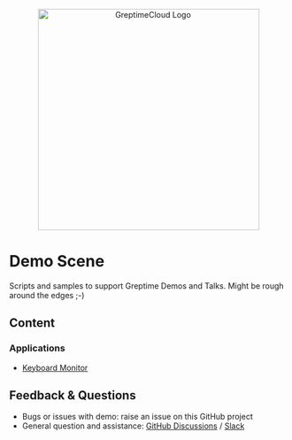 <p align="center">
  <a href="http://console.greptime.cloud/">
  <picture>
    <source media="(prefers-color-scheme: light)" srcset="https://greptime.com/logo/icon/logo-cloud-routine-level.svg">
    <source media="(prefers-color-scheme: dark)" srcset="https://greptime.com/logo/icon/logo-cloud-light-level.svg">
    <img alt="GreptimeCloud Logo" src="placeholder" width="400px">
  </picture>
  </a>
</p>

# Demo Scene

Scripts and samples to support Greptime Demos and Talks. Might be rough around the edges ;-)

## Content

### Applications

* [Keyboard Monitor](keyboard)

## Feedback & Questions

* Bugs or issues with demo: raise an issue on this GitHub project
* General question and assistance: [GitHub Discussions](https://github.com/orgs/GreptimeTeam/discussions) / [Slack](https://greptime.com/slack)
